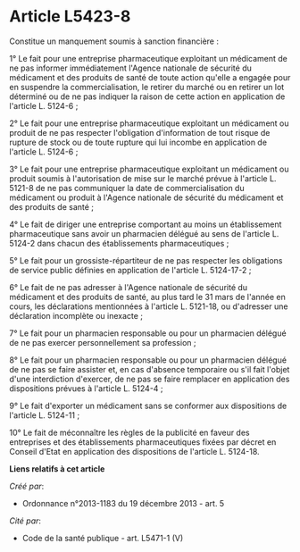 # Article L5423-8

Constitue un manquement soumis à sanction financière : 

1° Le fait pour une entreprise pharmaceutique exploitant un médicament de ne pas informer immédiatement l'Agence nationale de
sécurité du médicament et des produits de santé de toute action qu'elle a engagée pour en suspendre la commercialisation, le
retirer du marché ou en retirer un lot déterminé ou de ne pas indiquer la raison de cette action en application de l'article
L. 5124-6 ; 

2° Le fait pour une entreprise pharmaceutique exploitant un médicament ou produit de ne pas respecter l'obligation
d'information de tout risque de rupture de stock ou de toute rupture qui lui incombe en application de l'article L. 5124-6 ; 

3° Le fait pour une entreprise pharmaceutique exploitant un médicament ou produit soumis à l'autorisation de mise sur le
marché prévue à l'article L. 5121-8 de ne pas communiquer la date de commercialisation du médicament ou produit à l'Agence
nationale de sécurité du médicament et des produits de santé ; 

4° Le fait de diriger une entreprise comportant au moins un établissement pharmaceutique sans avoir un pharmacien délégué au
sens de l'article L. 5124-2 dans chacun des établissements pharmaceutiques ; 

5° Le fait pour un grossiste-répartiteur de ne pas respecter les obligations de service public définies en application de
l'article L. 5124-17-2 ; 

6° Le fait de ne pas adresser à l'Agence nationale de sécurité du médicament et des produits de santé, au plus tard le 31
mars de l'année en cours, les déclarations mentionnées à l'article L. 5121-18, ou d'adresser une déclaration incomplète ou
inexacte ; 

7° Le fait pour un pharmacien responsable ou pour un pharmacien délégué de ne pas exercer personnellement sa profession ; 

8° Le fait pour un pharmacien responsable ou pour un pharmacien délégué de ne pas se faire assister et, en cas d'absence
temporaire ou s'il fait l'objet d'une interdiction d'exercer, de ne pas se faire remplacer en application des dispositions
prévues à l'article L. 5124-4 ; 

9° Le fait d'exporter un médicament sans se conformer aux dispositions de l'article L. 5124-11 ; 

10° Le fait de méconnaître les règles de la publicité en faveur des entreprises et des établissements pharmaceutiques fixées
par décret en Conseil d'Etat en application des dispositions de l'article L. 5124-18.

**Liens relatifs à cet article**

_Créé par_:

  - Ordonnance n°2013-1183 du 19 décembre 2013 - art. 5

_Cité par_:

  - Code de la santé publique - art. L5471-1 (V)
